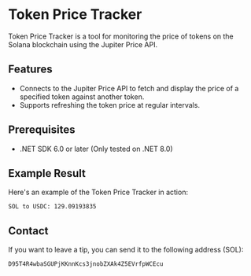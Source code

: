# Token Price Tracker

Token Price Tracker is a tool for monitoring the price of tokens on the Solana blockchain using the Jupiter Price API.

## Features

- Connects to the Jupiter Price API to fetch and display the price of a specified token against another token.
- Supports refreshing the token price at regular intervals.

## Prerequisites

- .NET SDK 6.0 or later (Only tested on .NET 8.0)

## Example Result

Here's an example of the Token Price Tracker in action:
```
SOL to USDC: 129.09193835
```

## Contact

If you want to leave a tip, you can send it to the following address (SOL):
```
D95T4R4wbaSGUPjKKnnKcs3jnobZXAk4Z5EVrfpWCEcu
```
